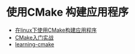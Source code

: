 # 使用CMake 构建应用程序

* [在linux下使用CMake构建应用程序](https://www.ibm.com/developerworks/cn/linux/l-cn-cmake/index.html)
* [CMake入门实战](http://www.hahack.com/codes/cmake/)
* [learning-cmake](https://github.com/Akagi201/learning-cmake)
